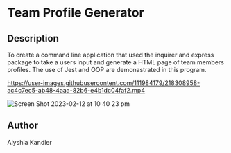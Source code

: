 # Team Profile Generator

## Description

To create a command line application that used the inquirer and express package to take a users input and generate a HTML page of team members profiles. The use of Jest and OOP are demonastrated in this program. 

https://user-images.githubusercontent.com/111984179/218308958-ac4c7ec5-ab48-4aaa-82b6-e4b1dc04faf2.mp4

![Screen Shot 2023-02-12 at 10 40 23 pm](https://user-images.githubusercontent.com/111984179/218308975-cd3c4f9b-153f-4854-bd9c-a7f9e0dd2b48.png)

## Author

Alyshia Kandler
